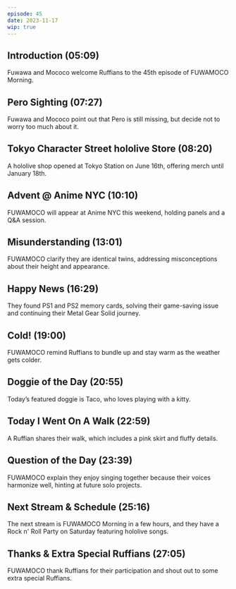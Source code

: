 ```yaml
---
episode: 45
date: 2023-11-17
wip: true
---
```


## Introduction (05:09)

Fuwawa and Mococo welcome Ruffians to the 45th episode of FUWAMOCO Morning.

## Pero Sighting (07:27)

Fuwawa and Mococo point out that Pero is still missing, but decide not to worry too much about it.

## Tokyo Character Street hololive Store (08:20)

A hololive shop opened at Tokyo Station on June 16th, offering merch until January 18th.

## Advent @ Anime NYC (10:10)

FUWAMOCO will appear at Anime NYC this weekend, holding panels and a Q&A session.

## Misunderstanding (13:01)

FUWAMOCO clarify they are identical twins, addressing misconceptions about their height and appearance.

## Happy News (16:29)

They found PS1 and PS2 memory cards, solving their game-saving issue and continuing their Metal Gear Solid journey.

## Cold! (19:00)

FUWAMOCO remind Ruffians to bundle up and stay warm as the weather gets colder.

## Doggie of the Day (20:55)

Today’s featured doggie is Taco, who loves playing with a kitty.

## Today I Went On A Walk (22:59)

A Ruffian shares their walk, which includes a pink skirt and fluffy details.

## Question of the Day (23:39)

FUWAMOCO explain they enjoy singing together because their voices harmonize well, hinting at future solo projects.

## Next Stream & Schedule (25:16)

The next stream is FUWAMOCO Morning in a few hours, and they have a Rock n' Roll Party on Saturday featuring hololive songs.

## Thanks & Extra Special Ruffians (27:05)

FUWAMOCO thank Ruffians for their participation and shout out to some extra special Ruffians.
